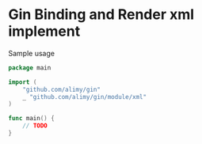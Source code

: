 # Gin Binding and Render xml implement

Sample usage
```go
package main

import (
	"github.com/alimy/gin"
	_ "github.com/alimy/gin/module/xml"
)

func main() {
	// TODO
}
```
